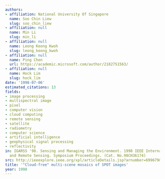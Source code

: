 ```yaml
---
authors:
- affiliation: National University Of Singapore
  name: Soo Chin Liew
  slug: soo_chin_liew
- affiliation: null
  name: Min Li
  slug: min_li
- affiliation: null
  name: Leong Keong Kwoh
  slug: leong_keong_kwoh
- affiliation: null
  name: Ping Chen
  url: https://academic.microsoft.com/author/2182751563/
- affiliation: null
  name: Hock Lim
  slug: hock_lim
date: '1998-07-06'
estimated_citations: 13
fields:
- image processing
- multispectral image
- pixel
- computer vision
- cloud computing
- remote sensing
- satellite
- radiometry
- computer science
- artificial intelligence
- geophysical signal processing
- reflectivity
in: IGARSS '98. Sensing and Managing the Environment. 1998 IEEE International Geoscience
  and Remote Sensing. Symposium Proceedings. (Cat. No.98CH36174)
src: http://ieeexplore.ieee.org/xpl/articleDetails.jsp?arnumber=699679&contentType=Conference+Publications
title: '"Cloud-free" multi-scene mosaics of SPOT images'
year: 1998
---
```

